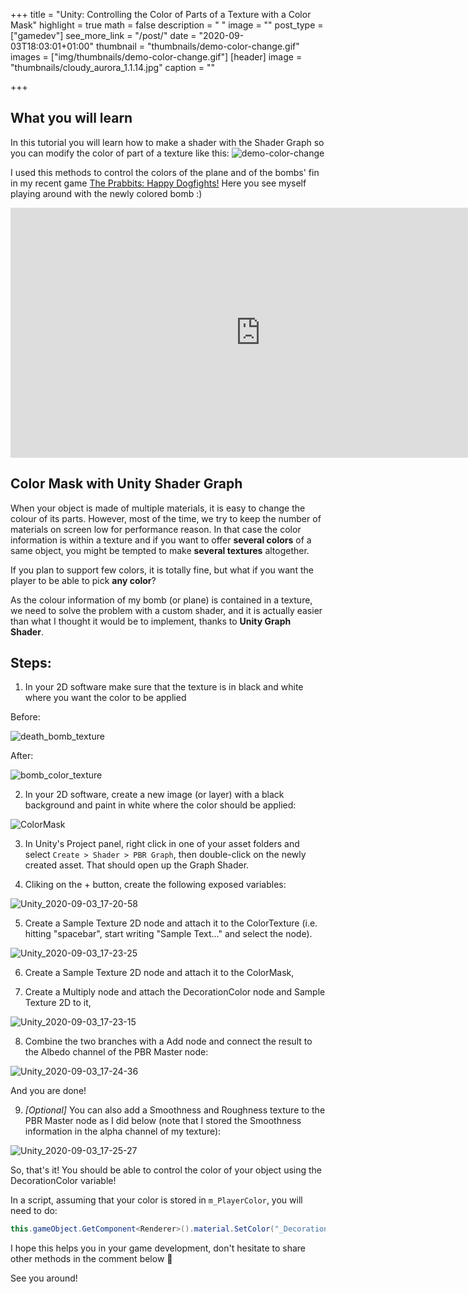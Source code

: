 +++
title = "Unity: Controlling the Color of Parts of a Texture with a Color Mask"
highlight = true
math = false
description = " "
image = ""
post_type = ["gamedev"]
see_more_link = "/post/"
date = "2020-09-03T18:03:01+01:00"
thumbnail = "thumbnails/demo-color-change.gif"
images = ["img/thumbnails/demo-color-change.gif"]
[header]
image = "thumbnails/cloudy_aurora_1.1.14.jpg"
caption = ""

+++


## What you will learn 
In this tutorial you will learn how to make a shader with the Shader Graph so you can modify the color of part of a texture like this:
![demo-color-change](./img/demo-color-change.gif)

I used this methods to control the colors of the plane and of the bombs' fin in my recent game [The Prabbits: Happy Dogfights!](https://gamejolt.com/games/prabbits-dogfights/433068) Here you see myself playing around with the newly colored bomb :)
<iframe width="800" height="400" src="https://www.youtube.com/embed/5-uObavYhvw" frameborder="0" allow="accelerometer; autoplay; encrypted-media; gyroscope; picture-in-picture" allowfullscreen></iframe>


## Color Mask with Unity Shader Graph

When your object is made of multiple materials, it is easy to change the colour of its parts. However, most of the time, we try to keep the number of materials on screen low for performance reason. In that case the color information is within a texture and if you want to offer **several colors** of a same object, you might be tempted to make **several textures** altogether. 

If you plan to support few colors, it is totally fine, but what if you want the player to be able to pick **any color**?

As the colour information of my bomb (or plane) is contained in a texture, we need to solve the problem with a custom shader, and it is actually easier than what I thought it would be to implement, thanks to **Unity Graph Shader**. 



## Steps:

1) In your 2D software make sure that the texture is in black and white where you want the color to be applied

Before:

![death_bomb_texture](img/death_bomb_texture.png)

After:

![bomb_color_texture](img/bomb_color_texture.png)

2) In your 2D software, create a new image (or layer) with a black background and paint in white where the color should be applied:

![ColorMask](img/ColorMask.png)



3) In Unity's Project panel, right click in one of your asset folders and select `Create > Shader > PBR Graph`, then double-click on the newly created asset. That should open up the Graph Shader.



4) Cliking on the + button, create the following exposed variables:

 ![Unity_2020-09-03_17-20-58](img/Unity_2020-09-03_17-20-58.png)



5) Create a Sample Texture 2D node and attach it to the ColorTexture (i.e. hitting "spacebar", start writing "Sample Text..." and select the node).

![Unity_2020-09-03_17-23-25](img/Unity_2020-09-03_17-23-25.png)

6) Create a Sample Texture 2D node and attach it to the ColorMask,

7) Create a Multiply node and attach the DecorationColor node and Sample Texture 2D to it,

![Unity_2020-09-03_17-23-15](img/Unity_2020-09-03_17-23-15.png)

8) Combine the two branches with a Add node and connect the result to the Albedo channel of the PBR Master node:

![Unity_2020-09-03_17-24-36](img/Unity_2020-09-03_17-24-36.png)



And you are done!



9) *[Optional]* You can also add a Smoothness and Roughness texture to the PBR Master node as I did below (note that I stored the Smoothness information in the alpha channel of my texture):

![Unity_2020-09-03_17-25-27](img/Unity_2020-09-03_17-25-27.png)



So, that's it! You should be able to control the color of your object using the DecorationColor variable!

In a script, assuming that your color is stored in `m_PlayerColor`, you will need to do:

```c#
this.gameObject.GetComponent<Renderer>().material.SetColor("_DecorationColor", m_PlayerColor);
```



I hope this helps you in your game development, don't hesitate to share other methods in the comment below :slightly_smiling_face: 

See you around!